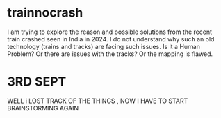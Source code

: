 # trainnocrash
I am trying to explore the reason and possible solutions from the recent train crashed seen in India in 2024.  I do not understand why such an old technology (trains and tracks) are facing such issues. Is it a Human Problem? Or there are issues with the tracks? Or the mapping is flawed.


# 3RD SEPT

WELL i LOST TRACK OF THE THINGS , NOW I HAVE TO START BRAINSTORMING AGAIN

